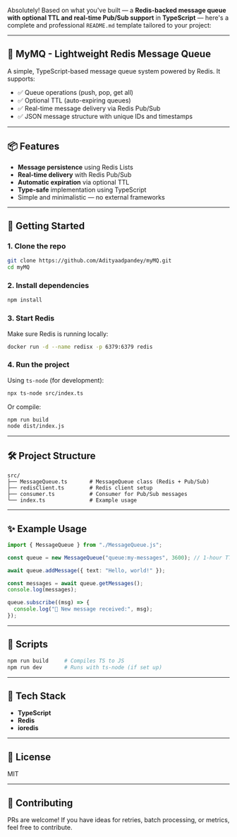 Absolutely! Based on what you've built — a **Redis-backed message queue with optional TTL and real-time Pub/Sub support** in **TypeScript** — here's a complete and professional `README.md` template tailored to your project:

---

## 📨 MyMQ - Lightweight Redis Message Queue

A simple, TypeScript-based message queue system powered by Redis. It supports:

* ✅ Queue operations (push, pop, get all)
* ✅ Optional TTL (auto-expiring queues)
* ✅ Real-time message delivery via Redis Pub/Sub
* ✅ JSON message structure with unique IDs and timestamps

---

## 📦 Features

* **Message persistence** using Redis Lists
* **Real-time delivery** with Redis Pub/Sub
* **Automatic expiration** via optional TTL
* **Type-safe** implementation using TypeScript
* Simple and minimalistic — no external frameworks

---

## 🚀 Getting Started

### 1. **Clone the repo**

```bash
git clone https://github.com/Adityaadpandey/myMQ.git
cd myMQ
```

### 2. **Install dependencies**

```bash
npm install
```

### 3. **Start Redis**

Make sure Redis is running locally:

```bash
docker run -d --name redisx -p 6379:6379 redis
```

### 4. **Run the project**

Using `ts-node` (for development):

```bash
npx ts-node src/index.ts
```

Or compile:

```bash
npm run build
node dist/index.js
```

---

## 🛠 Project Structure

```
src/
├── MessageQueue.ts       # MessageQueue class (Redis + Pub/Sub)
├── redisClient.ts        # Redis client setup
├── consumer.ts           # Consumer for Pub/Sub messages
└── index.ts              # Example usage
```

---

## ✨ Example Usage

```ts
import { MessageQueue } from "./MessageQueue.js";

const queue = new MessageQueue("queue:my-messages", 3600); // 1-hour TTL

await queue.addMessage({ text: "Hello, world!" });

const messages = await queue.getMessages();
console.log(messages);

queue.subscribe((msg) => {
  console.log("🔔 New message received:", msg);
});
```

---

## 🧪 Scripts

```bash
npm run build     # Compiles TS to JS
npm run dev       # Runs with ts-node (if set up)
```

---

## 📌 Tech Stack

* **TypeScript**
* **Redis**
* **ioredis**

---

## 📄 License

MIT

---

## 🙌 Contributing

PRs are welcome! If you have ideas for retries, batch processing, or metrics, feel free to contribute.
